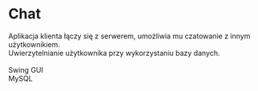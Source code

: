 # Chat

Aplikacja klienta łączy się z serwerem, umożliwia mu czatowanie z innym użytkownikiem. </br>
Uwierzytelnianie użytkownika przy wykorzystaniu bazy danych.
</br></br>
Swing GUI</br>
MySQL
